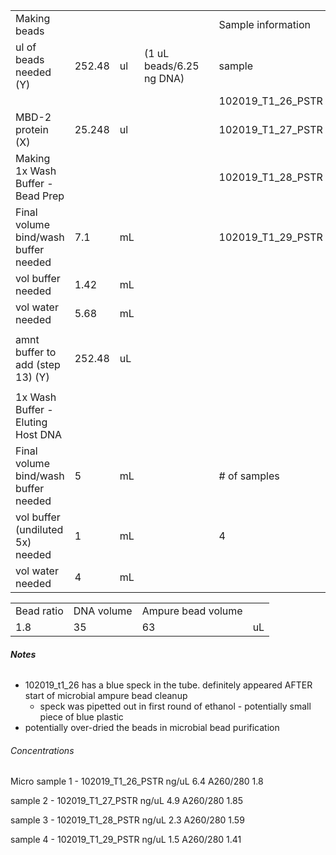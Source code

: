 
|   |   |   |   |   |   |   |   |   |   |   |   |   |   |
|---|---|---|---|---|---|---|---|---|---|---|---|---|---|
|Making beads|||||Sample information|||||||||
|ul of beads needed (Y)|252.48|ul|(1 uL beads/6.25 ng DNA)||sample|ng/ul|volume of sample (ul)|ng* of sample|Volume beads (ul) (Z)|Volume wash buffer x5 (ul)|Total volume (ul)|Added beads cleanup|Total volume|
||||||102019_T1_26_PSTR|23.1|30|693|110.88|7.5|148.38|267.084|415.464|
|MBD-2 protein (X)|25.248|ul|||102019_T1_27_PSTR|19.1|30|573|91.68|7.5|129.18|232.524|361.704|
|Making 1x Wash Buffer - Bead Prep|||||102019_T1_28_PSTR|7.2|30|216|34.56|7.5|72.06|129.708|201.768|
|Final volume bind/wash buffer needed|7.1|mL|||102019_T1_29_PSTR|3.2|30|96|15.36|7.5|52.86|95.148|148.008|
|vol buffer needed|1.42|mL||||||||||||
|vol water needed|5.68|mL||||||||||||
|||||||||||||||
|amnt buffer to add (step 13) (Y)|252.48|uL||||||||||||
|||||||||||||||
|1x Wash Buffer - Eluting Host DNA||||||||||||||
|Final volume bind/wash buffer needed|5|mL|||# of samples|||Total # DNA||||||
|vol buffer (undiluted 5x) needed|1|mL|||4|||1578||||724.464||
|vol water needed|4|mL||||||||||297||


|   |   |   |   |
|---|---|---|---|
|Bead ratio|DNA volume|Ampure bead volume||
|1.8|35|63|uL|

###### **Notes** 
- 102019_t1_26 has a blue speck in the tube. definitely appeared AFTER start of microbial ampure bead cleanup 
	- speck was pipetted out in first round of ethanol - potentially small piece of blue plastic 
- potentially over-dried the beads in microbial bead purification 

###### Concentrations

Micro 
sample 1 - 102019_T1_26_PSTR
ng/uL 6.4
A260/280 1.8

sample 2 - 102019_T1_27_PSTR
ng/uL 4.9
A260/280 1.85

sample 3 - 102019_T1_28_PSTR
ng/uL 2.3
A260/280 1.59

sample 4 - 102019_T1_29_PSTR
ng/uL 1.5
A260/280 1.41